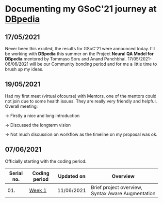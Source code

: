 # Documenting my GSoC'21 journey at [DBpedia](https://www.dbpedia.org/)



## 17/05/2021
Never been this excited, the results for GSoC'21 were announced today. I'll be working with **DBpedia** this summer on the Project **Neural QA Model for DBpedia** mentored by Tommaso Soru and Anand Panchbhai.
17/05/2021-06/06/2021 will be our Community bonding period and for me a little time to brush up my ideas.



## 19/05/2021 
Had my first meet (virtual ofcourse) with Mentors, one of the mentors could not join due to some health issues. They are really very friendly and helpful. Overall meeting:

-> Firstly a nice and long introduction

-> Discussed the longterm vision 

-> Not much discussion on workflow as the timeline on my proposal was ok.



## 07/06/2021 
Officially starting with the coding period. 

| Serial no. | Coding period | Updated on | Overview |
|------------|---------------|------------|----------|
|01.|[Week 1](https://github.com/imsiddhant07/Neural-QA-Model-for-DBpedia/blob/main/week1.md)|11/06/2021|Brief project overview, Syntax Aware Augmentation|
